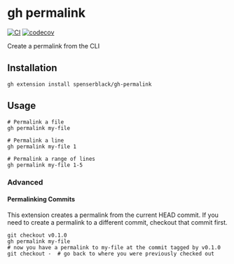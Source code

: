 # gh permalink

[![CI](https://github.com/spenserblack/gh-permalink/actions/workflows/ci.yml/badge.svg)](https://github.com/spenserblack/gh-permalink/actions/workflows/ci.yml)
[![codecov](https://codecov.io/gh/spenserblack/gh-permalink/branch/main/graph/badge.svg?token=HOyIAY5JyM)](https://codecov.io/gh/spenserblack/gh-permalink)

Create a permalink from the CLI

## Installation

```shell
gh extension install spenserblack/gh-permalink
```

## Usage

```shell
# Permalink a file
gh permalink my-file

# Permalink a line
gh permalink my-file 1

# Permalink a range of lines
gh permalink my-file 1-5
```

### Advanced

#### Permalinking Commits

This extension creates a permalink from the current HEAD commit. If you need to create a permalink
to a different commit, checkout that commit first.

```shell
git checkout v0.1.0
gh permalink my-file
# now you have a permalink to my-file at the commit tagged by v0.1.0
git checkout -  # go back to where you were previously checked out
```
